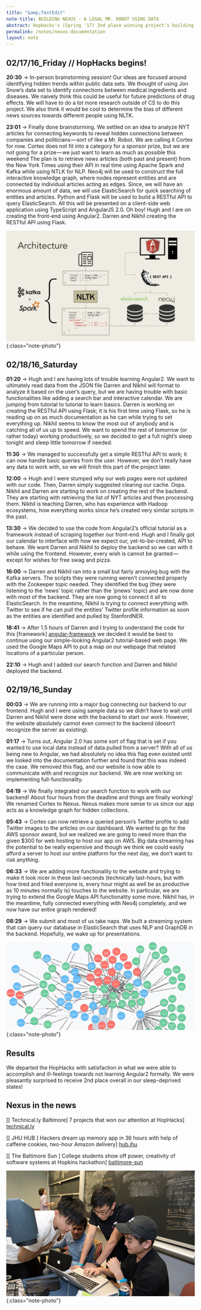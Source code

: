 ```yaml
---
title: "&amp;TextEdit"
note-title: BUILDING NEXUS - A LEGAL MR. ROBOT USING DATA
abstract: HopHacks's (Spring '17) 2nd place winning project’s building process documentation. In collaboration with Darren Geng, Hugh Han, and Nikhil Kulkarni.
permalink: /notes/nexus-documentation
layout: note
---
```


## 02/17/16_Friday // HopHacks begins!

**20:30** → In-person brainstorming session! Our ideas are focused around identifying hidden trends within public data sets. We thought of using Jon Snow’s data set to identify connections between medical ingredients and diseases. We naively think this could be useful for future predictions of drug effects. We will have to do a lot more research outside of CS to do this project. We also think it would be cool to determine the bias of different news sources towards different people using NLTK.

**23:01** → Finally done brainstorming. We settled on an idea to analyze NYT articles for connecting keywords to reveal hidden connections between companies and politicians — sort of like a Mr. Robot. We are calling it Cortex for now. Cortex does not fit into a category for a sponsor prize, but we are not going for a prize — we just want to learn as much as possible this weekend
The plan is to retrieve news articles (both past and present) from the New York Times using their API in real time using Apache Spark and Kafka while using NTLK for NLP. Neo4j will be used to construct the full interactive knowledge graph, where nodes represent entities and are connected by individual articles acting as edges. Since, we will have an enormous amount of data, we will use ElasticSearch for quick searching of entities and articles. Python and Flask will be used to build a RESTful API to query ElasticSearch. All this will be presented on a client-side web application using TypeScript and AngularJS 2.0. Oh boy! Hugh and I are on creating the front-end using Angular2. Darren and Nikhil creating the RESTful API using Flask.

![Nexus architecture](/assets/img/notes/nexus-architecture.jpg){:class="note-photo"}

## 02/18/16_Saturday 

**01:20** → Hugh and I are having lots of trouble learning Angular2. We want to ultimately read data from the JSON file Darren and Nikhil will format to analyze it based on the user’s query, but we are having trouble with basic functionalities like adding a search bar and interactive calendar. We are jumping from tutorial to tutorial to learn basics. Darren is working on creating the RESTful API using Flask; it is his first time using Flask, so he is reading up on as much documentation as he can while trying to set everything up. Nikhil seems to know the most out of anybody and is catching all of us up to speed.
We want to spend the rest of tomorrow (or rather today) working productively, so we decided to get a full night’s sleep tonight and sleep little tomorrow if needed.

**11:30** → We managed to successfully get a simple RESTful API to work; it can now handle basic queries from the user. However, we don’t really have any data to work with, so we will finish this part of the project later.

**12:00** → Hugh and I were stumped why our web pages were not updated with our code. Then, Darren simply suggested clearing our cache. Oops. Nikhil and Darren are starting to work on creating the rest of the backend. They are starting with retrieving the list of NYT articles and then processing them. Nikhil is teaching Darren, who has experience with Hadoop ecosystems, how everything works since he’s created very similar scripts in the past.

**13:30** → We decided to use the code from Angular2’s official tutorial as a framework instead of scraping together our front-end. Hugh and I finally got our calendar to interface with how we expect our, yet-to-be-created, API to behave. We want Darren and Nikhil to deploy the backend so we can with it while using the frontend. However, every wish is cannot be granted — except for wishes for free swag and pizza.

**16:00** → Darren and Nikhil ran into a small but fairly annoying bug with the Kafka servers. The scripts they were running weren’t connected properly with the Zookeeper topic needed. They identified the bug (they were listening to the ‘news’ topic rather than the ‘pnews’ topic) and are now done with most of the backend. They are now going to connect it all to ElasticSearch. In the meantime, Nikhil is trying to connect everything with Twitter to see if he can pull the entities’ Twitter profile information as soon as the entities are identified and pulled by StanfordNER.

**18:41** → After 1.5 hours of Darren and I trying to understand the code for this [framework] [angular-framework] we decided it would be best to continue using our simple-looking Angular2 tutorial-based web page. We used the Google Maps API to put a map on our webpage that related locations of a particular person.

**22:10** → Hugh and I added our search function and Darren and Nikhil deployed the backend.

## 02/19/16_Sunday

**00:03** → We are running into a major bug connecting our backend to our frontend. Hugh and I were using sample data so we didn’t have to wait until Darren and Nikhil were done with the backend to start our work. However, the website absolutely cannot even connect to the backend (doesn’t recognize the server as existing).

**01:17** → Turns out, Angular 2.0 has some sort of flag that is set if you wanted to use local data instead of data pulled from a server? With all of us being new to Angular, we had absolutely no idea this flag even existed until we looked into the documentation further and found that this was indeed the case. We removed this flag, and our website is now able to communicate with and recognize our backend. We are now working on implementing full-functionality.

**04:19** → We finally integrated our search function to work with our backend! About four hours from the deadline and things are finally working! We renamed Cortex to Nexus. Nexus makes more sense to us since our app acts as a knowledge graph for hidden collections.

**05:43** → Cortex can now retrieve a queried person’s Twitter profile to add Twitter images to the articles on our dashboard. We wanted to go for the AWS sponsor award, but we realized we are going to need more than the given $300 for web hosting to host our app on AWS. Big data streaming has the potential to be really expensive and though we think we could easily afford a server to host our entire platform for the next day, we don’t want to risk anything.

**06:33** → We are adding more functionality to the website and trying to make it look nicer in these last-seconds (technically last-hours, but with how tired and fried everyone is, every hour might as well be as productive as 10 minutes normally is) touches to the website. In particular, we are trying to extend the Google Maps API functionality some more. Nikhil has, in the meantime, fully connected everything with Neo4j completely, and we now have our entire graph rendered!

**08:29** → We submit and most of us take naps. We built a streaming system that can query our database in ElasticSearch that uses NLP and GraphDB in the backend. Hopefully, we wake up for presentations.

![Nexus](/assets/img/projects/nexus.jpg){:class="note-photo"}

## Results

We departed the HopHacks with satisfaction in what we were able to accomplish and ill-feelings towards not learning Angular2 formally. We were pleasantly surprised to receive 2nd place overall in our sleep-deprived states!

## Nexus in the news

[[ Technical.ly Baltimore] 7 projects that won our attention at HopHacks] [technical.ly]

[[ JHU HUB ] Hackers dream up memory app in 36 hours with help of caffeine cookies, two-hour Amazon delivery] [hub.jhu]

[[ The Baltimore Sun ] College students show off power, creativity of software systems at Hopkins hackathon] [baltimore-sun]

![Nexus team](/assets/img/notes/nexus-team.jpg){:class="note-photo"}

[angular-framework]: http://akveo.com/ng2-admin/
[technical.ly]: https://technical.ly/baltimore/2017/02/21/hophacks-spring-2017/
[hub.jhu]: https://hub.jhu.edu/2017/02/20/hophacks-spring-2017-memory-app/
[baltimore-sun]: http://www.baltimoresun.com/news/maryland/education/higher-ed/bs-md-johns-hopkins-hophacks-20170219-story.html